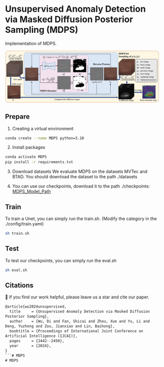 # Unsupervised Anomaly Detection via Masked Diffusion Posterior Sampling (MDPS)
Implementation of MDPS. 

<img src="./imgs/MDPS.png" width="800px"></img>

## Prepare
1. Creating a virtual environment
```bash
conda create --name MDPS python=3.10
```

2. Install packages
```bash
conda activate MDPS
pip install -r requirements.txt
```
3. Download datasets
We evaluate MDPS on the datasets MVTec and BTAD.
You should download the dataset to the path ./datasets

4. You can use our checkpoints, download it to the path ./checkpoints:
[MDPS_Model_Path](https://pan.baidu.com/s/1qGIyBpUM4N0EpdtNiUQ24A?pwd=buom)


## Train
To train a Unet, you can simply run the train.sh. (Modify the category in the ./config/train.yaml)
```bash
sh train.sh
```

## Test
To test our checkpoints, you can simply run the eval.sh
```bash
sh eval.sh
```

## Citations
🌟 If you find our work helpful, please leave us a star and cite our paper.
```
@article{wu2024unsupervised,
  title     = {Unsupervised Anomaly Detection via Masked Diffusion Posterior Sampling},
  author    = {Wu, Di and Fan, Shicai and Zhou, Xue and Yu, Li and Deng, Yuzhong and Zou, Jianxiao and Lin, Baihong},
  booktitle = {Proceedings of International Joint Conference on Artificial Intelligence (IJCAI)},
  pages     = {2442--2450},
  year      = {2024},
}
```# MDPS
# MDPS
